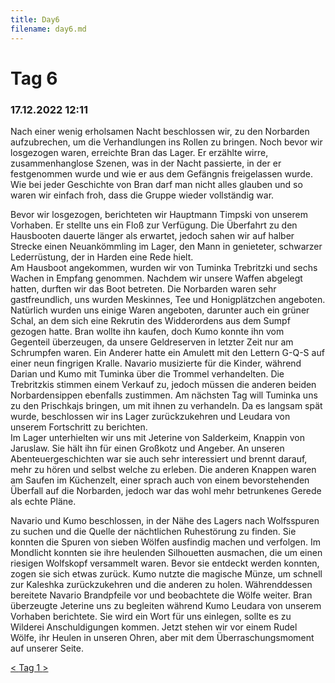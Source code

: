 ```yaml
---
title: Day6
filename: day6.md
--- 
```


# Tag 6
### 17.12.2022 12:11
Nach einer wenig erholsamen Nacht beschlossen wir, zu den Norbarden aufzubrechen, um die Verhandlungen ins Rollen zu bringen. Noch bevor wir losgezogen waren, erreichte Bran das Lager. Er erzählte wirre, zusammenhanglose Szenen, was in der Nacht passierte, in der er festgenommen wurde und wie er aus dem Gefängnis freigelassen wurde. Wie bei jeder Geschichte von Bran darf man nicht alles glauben und so waren wir einfach froh, dass die Gruppe wieder vollständig war.

Bevor wir losgezogen, berichteten wir Hauptmann Timpski von unserem Vorhaben. Er stellte uns ein Floß zur Verfügung. Die Überfahrt zu den Hausbooten dauerte länger als erwartet, jedoch sahen wir auf halber Strecke einen Neuankömmling im Lager, den Mann in genieteter, schwarzer Lederrüstung, der in Harden eine Rede hielt.<br>
Am Hausboot angekommen, wurden wir von Tuminka Trebritzki und sechs Wachen in Empfang genommen. Nachdem wir unsere Waffen abgelegt hatten, durften wir das Boot betreten. Die Norbarden waren sehr gastfreundlich, uns wurden Meskinnes, Tee und Honigplätzchen angeboten. Natürlich wurden uns einige Waren angeboten, darunter auch ein grüner Schal, an dem sich eine Rekrutin des Widderordens aus dem Sumpf gezogen hatte. Bran wollte ihn kaufen, doch Kumo konnte ihn vom Gegenteil überzeugen, da unsere Geldreserven in letzter Zeit nur am Schrumpfen waren. Ein Anderer hatte ein Amulett mit den Lettern G-Q-S auf einer neun fingrigen Kralle. Navario musizierte für die Kinder, während Darian und Kumo mit Tuminka über die Trommel verhandelten. Die Trebritzkis stimmen einem Verkauf zu, jedoch müssen die anderen beiden Norbardensippen ebenfalls zustimmen. Am nächsten Tag will Tuminka uns zu den Prischkajs bringen, um mit ihnen zu verhandeln. Da es langsam spät wurde, beschlossen wir ins Lager zurückzukehren und Leudara von unserem Fortschritt zu berichten.<br>
Im Lager unterhielten wir uns mit Jeterine von Salderkeim, Knappin von Jaruslaw. Sie hält ihn für einen Großkotz und Angeber. An unseren Abenteuergeschichten war sie auch sehr interessiert und brennt darauf, mehr zu hören und selbst welche zu erleben. Die anderen Knappen waren am Saufen im Küchenzelt, einer sprach auch von einem bevorstehenden Überfall auf die Norbarden, jedoch war das wohl mehr betrunkenes Gerede als echte Pläne.

Navario und Kumo beschlossen, in der Nähe des Lagers nach Wolfsspuren zu suchen und die Quelle der nächtlichen Ruhestörung zu finden. Sie konnten die Spuren von sieben Wölfen ausfindig machen und verfolgen. Im Mondlicht konnten sie ihre heulenden Silhouetten ausmachen, die um einen riesigen Wolfskopf versammelt waren. Bevor sie entdeckt werden konnten, zogen sie sich etwas zurück. Kumo nutzte die magische Münze, um schnell zur Kaleshka zurückzukehren und die anderen zu holen. Währenddessen bereitete Navario Brandpfeile vor und beobachtete die Wölfe weiter. Bran überzeugte Jeterine uns zu begleiten während Kumo Leudara von unserem Vorhaben berichtete. Sie wird ein Wort für uns einlegen, sollte es zu Wilderei Anschuldigungen kommen. Jetzt stehen wir vor einem Rudel Wölfe, ihr Heulen in unseren Ohren, aber mit dem Überraschungsmoment auf unserer Seite.


[< ](day5.md)
[ Tag 1 ](day1.md)
[ >](day7.md)<br>